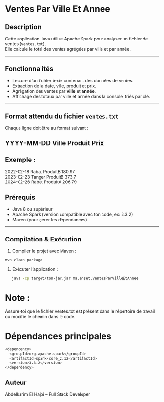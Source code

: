 # Ventes Par Ville Et Annee

## Description
Cette application Java utilise Apache Spark pour analyser un fichier de ventes (`ventes.txt`).  
Elle calcule le total des ventes agrégées par ville et par année.

---

## Fonctionnalités

- Lecture d’un fichier texte contenant des données de ventes.
- Extraction de la date, ville, produit et prix.
- Agrégation des ventes par **ville** et **année**.
- Affichage des totaux par ville et année dans la console, triés par clé.

---

## Format attendu du fichier `ventes.txt`

Chaque ligne doit être au format suivant :
## YYYY-MM-DD Ville Produit Prix

## Exemple :
2022-02-18 Rabat ProduitB 180.97  
2023-02-23 Tanger ProduitB 373.7  
2024-02-26 Rabat ProduitA 206.79
## Prérequis

- Java 8 ou supérieur
- Apache Spark (version compatible avec ton code, ex: 3.3.2)
- Maven (pour gérer les dépendances)

---

## Compilation & Exécution

1. Compiler le projet avec Maven :

```bash
mvn clean package
```
1. Exécuter l’application :
```bash
   java -cp target/ton-jar.jar ma.enset.VentesParVilleEtAnnee
```
# Note :
Assure-toi que le fichier ventes.txt est présent dans le répertoire de travail ou modifie le chemin dans le code.

# Dépendances principales
```bash
<dependency>
  <groupId>org.apache.spark</groupId>
  <artifactId>spark-core_2.12</artifactId>
  <version>3.3.2</version>
</dependency>
```
## Auteur
Abdelkarim El Hajbi – Full Stack Developer
